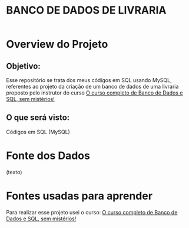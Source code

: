 # BANCO DE DADOS DE LIVRARIA
![]()
# Overview do Projeto
## Objetivo:
Esse repositório se trata dos meus códigos em SQL usando MySQL, referentes ao projeto da criação de um banco de dados de uma livraria proposto pelo instrutor do curso [O curso completo de Banco de Dados e SQL, sem mistérios!](https://www.udemy.com/course/bancos-de-dados-relacionais-basico-avancado/)

## O que será visto:
Códigos em SQL (MySQL)

# Fonte dos Dados
(texto)

# Fontes usadas para aprender
Para realizar esse projeto usei o curso: [O curso completo de Banco de Dados e SQL, sem mistérios!](https://www.udemy.com/course/bancos-de-dados-relacionais-basico-avancado/)
